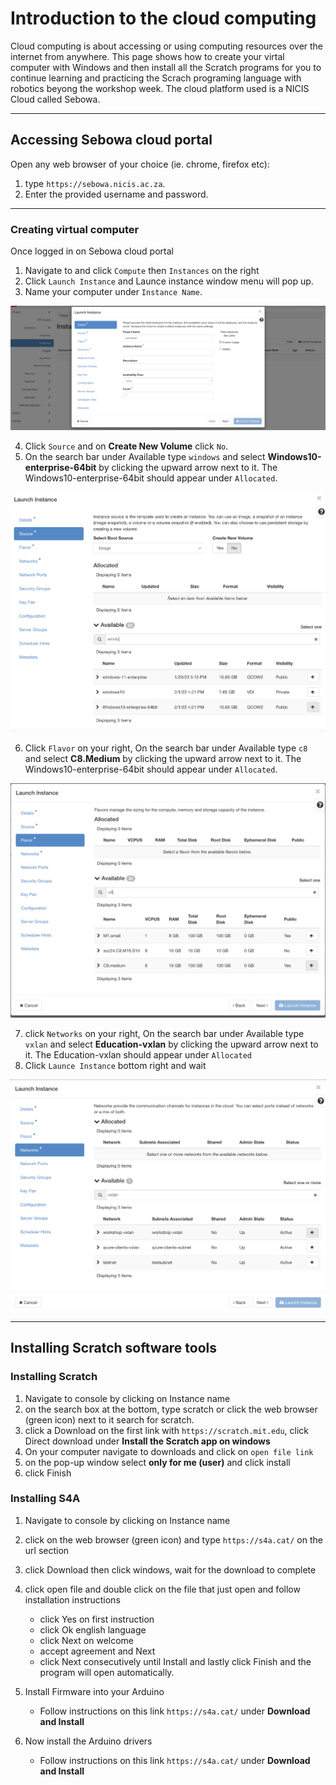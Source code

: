 # Introduction to the cloud computing

Cloud computing is about accessing or using computing resources over the internet from anywhere. This page shows how to create your virtal computer with Windows and then install all the Scratch programs for you to continue learning and practicing the Scrach programing language with robotics beyong the workshop week. The cloud platform used is a NICIS Cloud called Sebowa. 

---

## Accessing Sebowa cloud portal

Open any web browser of your choice (ie. chrome, firefox etc):
1. type `https://sebowa.nicis.ac.za`. 
2. Enter the provided username and password.
---


### Creating virtual computer 

Once logged in on Sebowa cloud portal
1. Navigate to and click `Compute` then `Instances` on the right 
2. Click `Launch Instance` and Launce instance window menu will pop up.
3. Name your computer under `Instance Name`. 

![image](<launchpopup .png>)


4. Click `Source` and on **Create New Volume** click `No`.
5. On the search bar under Available type `windows` and select **Windows10-enterprise-64bit**  by clicking the upward arrow next to it. The Windows10-enterprise-64bit should appear under `Allocated`.

![image](windowsimage.png)

6. Click `Flavor` on your right, On the search bar under Available type `c8` and select **C8.Medium**  by clicking the upward arrow next to it. The Windows10-enterprise-64bit should appear under `Allocated`. 

![image](flavor.png)

7. click `Networks` on your right, On the search bar under Available type `vxlan` and select **Education-vxlan**  by clicking the upward arrow next to it. The Education-vxlan should appear under `Allocated`
8. Click `Launce Instance` bottom right and wait 

![image](vxlan.png)

---


## Installing Scratch software tools

### Installing Scratch 
1. Navigate to console by clicking on Instance name 
2. on the search box at the bottom, type scratch or click the web  browser (green icon) next to it search for scratch. 
3. click a Download on the first link with `https://scratch.mit.edu`, click Direct download under **Install the Scratch app on windows**   
4. On your computer navigate to downloads and click on `open file link`
5. on the pop-up window select **only for me (user)** and click install
6. click Finish


### Installing S4A 

1. Navigate to console by clicking on Instance name 
2. click on the web  browser (green icon) and type `https://s4a.cat/` on the url section 
3. click Download then click windows, wait for the download to complete
4. click open file and double click on the file that just open and follow installation instructions 
    - click Yes on first instruction
    - click Ok english language 
    - click Next on welcome 
    - accept agreement and Next 
    - click Next consecutively until  Install and lastly click Finish and the program will open automatically.

6. Install Firmware into your Arduino 
    - Follow instructions on this link `https://s4a.cat/` under **Download and Install** 

7. Now install the Arduino drivers
    - Follow instructions on this link `https://s4a.cat/` under **Download and Install**